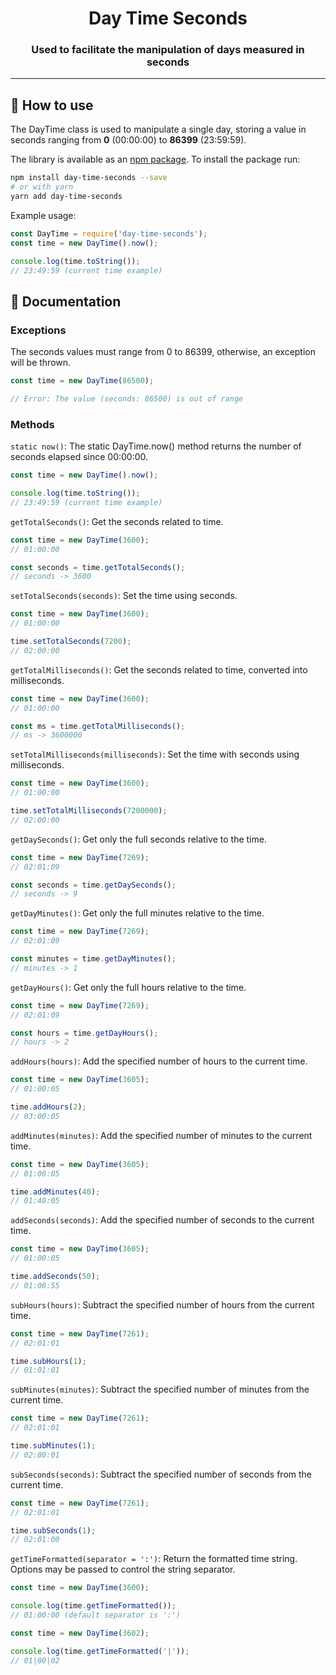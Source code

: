 <h1 align="center">
    Day Time Seconds
</h1>

<h3 align="center">
    Used to facilitate the manipulation of days measured in seconds
</h3>

---

## :horse_racing: How to use

The DayTime class is used to manipulate a single day, storing a value in seconds ranging from
**0** (00:00:00) to **86399** (23:59:59).

The library is available as an [npm package](https://www.npmjs.com/package/day-time-seconds).
To install the package run:

```bash
npm install day-time-seconds --save
# or with yarn
yarn add day-time-seconds
```

Example usage:

```js
const DayTime = require('day-time-seconds');
const time = new DayTime().now();

console.log(time.toString());
// 23:49:59 (current time example)
```

## :memo: Documentation

### Exceptions

The seconds values must range from 0 to 86399, otherwise, an exception will be thrown.

```js
const time = new DayTime(86500);

// Error: The value (seconds: 86500) is out of range
```

### Methods

`static now()`: The static DayTime.now() method returns the number of seconds elapsed since 00:00:00.

```js
const time = new DayTime().now();

console.log(time.toString());
// 23:49:59 (current time example)
```

`getTotalSeconds()`: Get the seconds related to time.

```js
const time = new DayTime(3600);
// 01:00:00

const seconds = time.getTotalSeconds();
// seconds -> 3600
```

`setTotalSeconds(seconds)`: Set the time using seconds.

```js
const time = new DayTime(3600);
// 01:00:00

time.setTotalSeconds(7200);
// 02:00:00
```

`getTotalMilliseconds()`: Get the seconds related to time, converted into milliseconds.

```js
const time = new DayTime(3600);
// 01:00:00

const ms = time.getTotalMilliseconds();
// ms -> 3600000
```

`setTotalMilliseconds(milliseconds)`: Set the time with seconds using milliseconds.

```js
const time = new DayTime(3600);
// 01:00:00

time.setTotalMilliseconds(7200000);
// 02:00:00
```

`getDaySeconds()`: Get only the full seconds relative to the time.

```js
const time = new DayTime(7269);
// 02:01:09

const seconds = time.getDaySeconds();
// seconds -> 9
```

`getDayMinutes()`: Get only the full minutes relative to the time.

```js
const time = new DayTime(7269);
// 02:01:09

const minutes = time.getDayMinutes();
// minutes -> 1
```

`getDayHours()`: Get only the full hours relative to the time.

```js
const time = new DayTime(7269);
// 02:01:09

const hours = time.getDayHours();
// hours -> 2
```

`addHours(hours)`: Add the specified number of hours to the current time.

```js
const time = new DayTime(3605);
// 01:00:05

time.addHours(2);
// 03:00:05
```

`addMinutes(minutes)`: Add the specified number of minutes to the current time.

```js
const time = new DayTime(3605);
// 01:00:05

time.addMinutes(40);
// 01:40:05
```

`addSeconds(seconds)`: Add the specified number of seconds to the current time.

```js
const time = new DayTime(3605);
// 01:00:05

time.addSeconds(50);
// 01:00:55
```

`subHours(hours)`: Subtract the specified number of hours from the current time.

```js
const time = new DayTime(7261);
// 02:01:01

time.subHours(1);
// 01:01:01
```

`subMinutes(minutes)`: Subtract the specified number of minutes from the current time.

```js
const time = new DayTime(7261);
// 02:01:01

time.subMinutes(1);
// 02:00:01
```

`subSeconds(seconds)`: Subtract the specified number of seconds from the current time.

```js
const time = new DayTime(7261);
// 02:01:01

time.subSeconds(1);
// 02:01:00
```

`getTimeFormatted(separator = ':')`: Return the formatted time string. Options may be passed to control the string separator.

```js
const time = new DayTime(3600);

console.log(time.getTimeFormatted());
// 01:00:00 (default separator is ':')
```

```js
const time = new DayTime(3602);

console.log(time.getTimeFormatted('|'));
// 01|00|02
```
